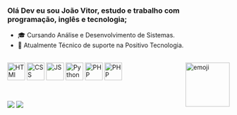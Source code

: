 ### Olá Dev eu sou João Vitor, estudo e trabalho com programação, inglês e tecnologia;

- 🎓 Cursando Análise e Desenvolvimento de Sistemas. 
- 💼 Atualmente Técnico de suporte na Positivo Tecnologia. 

<div style="display: inline_block"><br>
  <img align="center" alt="HTMl"   height="40" width="40"src="https://cdn.jsdelivr.net/gh/devicons/devicon/icons/html5/html5-original.svg"/>        
  <img align="center" alt="CSS"    height="40" width="40"src="https://cdn.jsdelivr.net/gh/devicons/devicon/icons/css3/css3-original.svg"/>         
  <img align="center" alt="JS"     height="40" width="40" src="https://cdn.jsdelivr.net/gh/devicons/devicon/icons/javascript/javascript-original.svg">
  <img align="center" alt="Python" height="40" width="40" src="https://cdn.jsdelivr.net/gh/devicons/devicon/icons/python/python-original.svg"/>
  <img align="center" alt="PHP"    height="40" width="40" src="https://cdn.jsdelivr.net/gh/devicons/devicon/icons/php/php-original.svg"/>   
  <img align="center" alt="PHP"    height="40" width="40" src="https://cdn.jsdelivr.net/gh/devicons/devicon@latest/icons/java/java-original-wordmark.svg"/>   
          

  <img align="right"  alt="emoji"  height="100" src= "https://83027b03-b04e-4a5f-bb70-9e7f379ecd4b-00-3ehcdkdaqboum.kirk.replit.dev/img/icones.png"/>
</div>

 ##
 <div> 
 <br>
    <a href="https://www.linkedin.com/in/jo%C3%A3o-vitor-41693a232" target="_blank"><img src="https://img.shields.io/badge/-LinkedIn-%230077B5?style=for-the-badge&logo=linkedin&logoColor=white" target="_blank"></a
 <br>
    <a href="https://83027b03-b04e-4a5f-bb70-9e7f379ecd4b-00-3ehcdkdaqboum.kirk.replit.dev" target="_blank"><img src="https://img.shields.io/badge/-Portf%C3%B3lio-brown?style=for-the-badge&logo=true.me&logoColor=white" target="_blank"></a>
</div>
